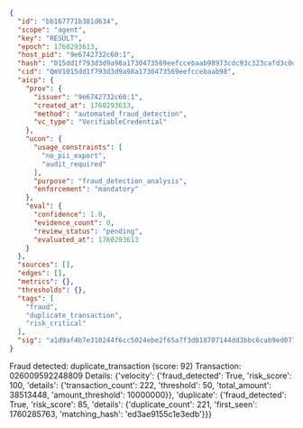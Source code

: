 ```json
{
  "id": "bb167771b381d634",
  "scope": "agent",
  "key": "RESULT",
  "epoch": 1760293613,
  "host_pid": "9e6742732c60:1",
  "hash": "015dd1f793d3d9a98a1730473569eefccebaab98973cdc93c323cafd3c0d314b",
  "cid": "QmV1015dd1f793d3d9a98a1730473569eefccebaab98",
  "aicp": {
    "prov": {
      "issuer": "9e6742732c60:1",
      "created_at": 1760293613,
      "method": "automated_fraud_detection",
      "vc_type": "VerifiableCredential"
    },
    "ucon": {
      "usage_constraints": [
        "no_pii_export",
        "audit_required"
      ],
      "purpose": "fraud_detection_analysis",
      "enforcement": "mandatory"
    },
    "eval": {
      "confidence": 1.0,
      "evidence_count": 0,
      "review_status": "pending",
      "evaluated_at": 1760293613
    }
  },
  "sources": [],
  "edges": [],
  "metrics": {},
  "thresholds": {},
  "tags": [
    "fraud",
    "duplicate_transaction",
    "risk_critical"
  ],
  "sig": "a1d9af4b7e310244f6cc5024ebe2f65a7f3d818707144dd3bbc6cab9ed077d2a"
}
```

Fraud detected: duplicate_transaction (score: 92)
Transaction: 026009592248809
Details: {'velocity': {'fraud_detected': True, 'risk_score': 100, 'details': {'transaction_count': 222, 'threshold': 50, 'total_amount': 38513448, 'amount_threshold': 10000000}}, 'duplicate': {'fraud_detected': True, 'risk_score': 85, 'details': {'duplicate_count': 221, 'first_seen': 1760285763, 'matching_hash': 'ed3ae9155c1e3edb'}}}